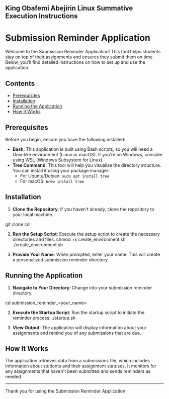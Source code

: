 ## King Obafemi Abejirin Linux Summative Execution Instructions

# Submission Reminder Application

Welcome to the Submission Reminder Application! This tool helps students stay on top of their assignments and ensures they submit them on time. Below, you'll find detailed instructions on how to set up and use the application.

## Contents

- [Prerequisites](#prerequisites)
- [Installation](#installation)
- [Running the Application](#running-the-application)
- [How It Works](#how-it-works)

## Prerequisites

Before you begin, ensure you have the following installed:

- **Bash**: This application is built using Bash scripts, so you will need a Unix-like environment (Linux or macOS). If you're on Windows, consider using WSL (Windows Subsystem for Linux).
- **Tree Command**: This tool will help you visualize the directory structure. You can install it using your package manager:
  - For Ubuntu/Debian: `sudo apt install tree`
  - For macOS: `brew install tree`

## Installation

1. **Clone the Repository**: If you haven't already, clone the repository to your local machine.

git clone <repository-url>
cd <repository-name>

2. **Run the Setup Script**: Execute the setup script to create the necessary directories and files.
chmod +x create_environment.sh
./create_environment.sh

3. **Provide Your Name**: When prompted, enter your name. This will create a personalized submission reminder directory.


## Running the Application

1. **Navigate to Your Directory**: Change into your submission reminder directory.

cd submission_reminder_<your_name>

2. **Execute the Startup Script**: Run the startup script to initiate the reminder process.
./startup.sh

3. **View Output**: The application will display information about your assignments and remind you of any submissions that are due.

## How It Works

The application retrieves data from a submissions file, which includes information about students and their assignment statuses. It monitors for any assignments that haven't been submitted and sends reminders as needed.

---

Thank you for using the Submission Reminder Application
